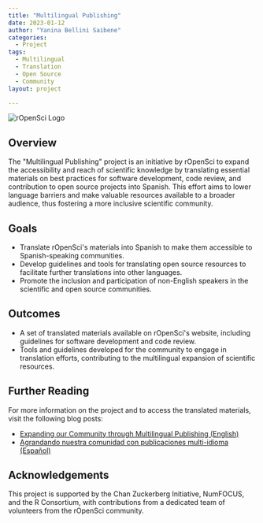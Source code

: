 ```yaml
---
title: "Multilingual Publishing"
date: 2023-01-12
author: "Yanina Bellini Saibene"
categories:
  - Project
tags:
  - Multilingual
  - Translation
  - Open Source
  - Community
layout: project

---
```


![rOpenSci Logo](/img/ropensci-logo.png)

## Overview

The "Multilingual Publishing" project is an initiative by rOpenSci to expand the accessibility and reach of scientific knowledge by translating essential materials on best practices for software development, code review, and contribution to open source projects into Spanish. This effort aims to lower language barriers and make valuable resources available to a broader audience, thus fostering a more inclusive scientific community.

## Goals

- Translate rOpenSci's materials into Spanish to make them accessible to Spanish-speaking communities.
- Develop guidelines and tools for translating open source resources to facilitate further translations into other languages.
- Promote the inclusion and participation of non-English speakers in the scientific and open source communities.

## Outcomes

- A set of translated materials available on rOpenSci's website, including guidelines for software development and code review.
- Tools and guidelines developed for the community to engage in translation efforts, contributing to the multilingual expansion of scientific resources.

## Further Reading

For more information on the project and to access the translated materials, visit the following blog posts:
- [Expanding our Community through Multilingual Publishing (English)](https://ropensci.org/blog/2023/01/12/multilingual-publishing-en/)
- [Agrandando nuestra comunidad con publicaciones multi-idioma (Español)](https://ropensci.org/blog/2023/01/12/multilingual-publishing-es/)

## Acknowledgements

This project is supported by the Chan Zuckerberg Initiative, NumFOCUS, and the R Consortium, with contributions from a dedicated team of volunteers from the rOpenSci community.
